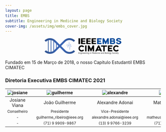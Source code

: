 ```yaml
---
layout: page
title: EMBS
subtitle: Engineering in Medicine and Biology Society
cover-img: /assets/img/embs_cover.jpg
---
```


<p style="text-align: center;"> <img src="/assets/img/embs.png" alt="drawing" width="250"/> </p>

Fundado em 15 de Março de 2018, o nosso Capítulo Estudantil EMBS CIMATEC


### Diretoria Executiva EMBS CIMATEC 2021
<div class="row">
  <div class=" col-xl-auto offset-xl-0 col-lg-4 offset-lg-0">
    <table class="table-borderless highlight">
      <thead>
        <tr>
          <th><center><img src="{{ 'assets/img/voluntarios/semfoto.png' | relative_url }}" width="100" alt="josiane" class="img-fluid rounded-circle" /></center></th>
          <th></th>
          <th><center><img src="{{ 'assets/img/voluntarios/semfoto.png' | relative_url }}" width="100" alt="guilherme" class="img-fluid rounded-circle"/></center></th>
          <th></th>
          <th><center><img src="{{ 'assets/img/voluntarios/semfoto.png' | relative_url }}" width="100" alt="alexandre" class="img-fluid rounded-circle"/></center></th>
          <th></th>
          <th><center><img src="{{ 'assets/img/voluntarios/semfoto.png' | relative_url }}" width="100" alt="matheus" class="img-fluid rounded-circle"/></center></th>
        </tr>
      </thead>
      <tbody>
        <tr class="font-weight-bolder" style="text-align: center margin-top: 0">
          <td width="25%"><center>Josiane Viana</center></td>
          <td></td>
          <td width="25%"><center>João Guilherme</center></td>
          <td></td>
          <td width="25%"><center>Alexandre Adonai</center></td>
          <td></td>
          <td width="25%"><center>Matheus Bomfim</center></td>
        </tr>
        <tr style="text-align: center" >
          <td style="vertical-align: top"><small><center>Conselheiro</center></small></td>
          <td></td>
          <td style="vertical-align: top"><small><center>Presidente</center></small></td>
          <td></td>
          <td style="vertical-align: top"><small><center>Vice-Presidente</center></small></td>
          <td></td>
          <td style="vertical-align: top"><small><center>Tesoureiro</center></small></td>
        </tr>
        <tr style="text-align: center" >
          <td style="vertical-align: top"><small><center>-</center></small></td>
          <td></td>
          <td style="vertical-align: top"><small><center>guilherme_ribeiro@ieee.org</center></small></td>
          <td></td>
          <td style="vertical-align: top"><small><center>alexandre.adonai@ieee.org</center></small></td>
          <td></td>
          <td style="vertical-align: top"><small><center>matheus.sbomfim@ieee.org</center></small></td>
        </tr>
        <tr style="text-align: center" >
          <td style="vertical-align: top"><small><center>-</center></small></td>
          <td></td>
          <td style="vertical-align: top"><small><center>(71) 9 9909-9867</center></small></td>
          <td></td>
          <td style="vertical-align: top"><small><center>(13) 9 9766-3239</center></small></td>
          <td></td>
          <td style="vertical-align: top"><small><center>(71) 9 8407-6533</center></small></td>
        </tr>
      </tbody>
    </table>
  </div>
</div>
